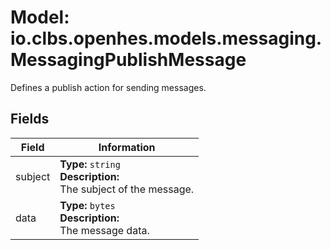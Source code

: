 # Model: io.clbs.openhes.models.messaging.MessagingPublishMessage

Defines a publish action for sending messages.

## Fields

| Field | Information |
| --- | --- |
| subject | <b>Type:</b> `string`<br><b>Description:</b><br>The subject of the message. |
| data | <b>Type:</b> `bytes`<br><b>Description:</b><br>The message data. |


